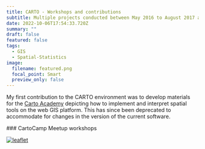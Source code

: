 ```yaml
---
title: CARTO - Workshops and contributions
subtitle: Multiple projects conducted between May 2016 to August 2017 at CARTO
date: 2022-10-06T17:54:33.720Z
summary: ""
draft: false
featured: false
tags:
  - GIS
  - Spatial-Statistics
image:
  filename: featured.png
  focal_point: Smart
  preview_only: false
---
```

M﻿y first contribution to the CARTO environment was to develop materials for the [Carto Academy](https://carto.com/help/tutorials/using-builder/) depicting how to implement and interpret spatial tools on the web GIS platform. This has since been deprecated to accommodate for changes in the version of the current software.

#﻿## CartoCamp Meetup workshops

[![l﻿eaflet](../../l﻿eaflet.gif)](http://bl.ocks.org/mehak-sachdeva/raw/503588cc042fd4b5500128034beae71a/)


